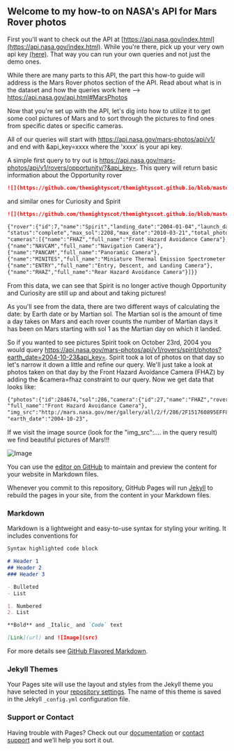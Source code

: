 ## Welcome to my how-to on NASA's API for Mars Rover photos

First you'll want to check out the API at [https://api.nasa.gov/index.html](https://api.nasa.gov/index.html).  While you're there, pick up your very own api key [(here)](https://api.nasa.gov/index.html#apply-for-an-api-key).  That way you can run your own queries and not just the demo ones.

While there are many parts to this API, the part this how-to guide will address is the Mars Rover photos section of the API. Read about what is in the dataset and how the queries work here --> https://api.nasa.gov/api.html#MarsPhotos  

Now that you're set up with the API, let's dig into how to utilize it to get some cool pictures of Mars and to sort through the pictures to find ones from specific dates or specific cameras.

All of our queries will start with https://api.nasa.gov/mars-photos/api/v1/ and end with &api_key=xxxx where the 'xxxx' is your api key.

A simple first query to try out is https://api.nasa.gov/mars-photos/api/v1/rovers/opportunity/?&api_key=.  This query will return basic information about the Opportunity rover 

```markdown
![](https://github.com/themightyscot/themightyscot.github.io/blob/master/Screen%20Shot%202017-03-01%20at%209.11.43%20PM.png)
```

and similar ones for Curiosity and Spirit
```markdown
![](https://github.com/themightyscot/themightyscot.github.io/blob/master/Screen%20Shot%202017-03-01%20at%209.11.43%20PM.png)
```
```markdown
{"rover":{"id":7,"name":"Spirit","landing_date":"2004-01-04","launch_date":"2003-06-10",
"status":"complete","max_sol":2208,"max_date":"2010-03-21","total_photos":124550,
"cameras":[{"name":"FHAZ","full_name":"Front Hazard Avoidance Camera"},
{"name":"NAVCAM","full_name":"Navigation Camera"},
{"name":"PANCAM","full_name":"Panoramic Camera"},
{"name":"MINITES","full_name":"Miniature Thermal Emission Spectrometer (Mini-TES)"},
{"name":"ENTRY","full_name":"Entry, Descent, and Landing Camera"},
{"name":"RHAZ","full_name":"Rear Hazard Avoidance Camera"}]}}
```

From this data, we can see that Spirit is no longer active though Opportunity and Curiosity are still up and about and taking pictures!

As you'll see from the data, there are two different ways of calculating the date: by Earth date or by Martian sol. The Martian sol is the amount of time a day takes on Mars and each rover counts the number of Martian days it has been on Mars starting with sol 1 as the Martian day on which it landed.

So if you wanted to see pictures Spirit took on October 23rd, 2004 you would query https://api.nasa.gov/mars-photos/api/v1/rovers/spirit/photos?earth_date=2004-10-23&api_key=.  Spirit took a lot of photos on that day so let's narrow it down a little and refine our query.  We'll just take a look at photos taken on that day by the Front Hazard Avoidance Camera (FHAZ) by adding the &camera=fhaz constraint to our query.  Now we get data that looks like:  

```markdown
{"photos":{"id":284674,"sol":286,"camera":{"id":27,"name":"FHAZ","rover_id":7,
"full_name":"Front Hazard Avoidance Camera"},
"img_src":"http://mars.nasa.gov/mer/gallery/all/2/f/286/2F151760895EFF8987P1110L0M1-BR.JPG",
"earth_date":"2004-10-23",

```

If we visit the image source (look for the "img_src":.... in the query result) we find beautiful pictures of Mars!!!

![Image](http://mars.nasa.gov/mer/gallery/all/2/f/286/2F151760895EFF8987P1110L0M1-BR.JPG)


You can use the [editor on GitHub](https://github.com/themightyscot/themightyscot.github.io/edit/master/index.md) to maintain and preview the content for your website in Markdown files.

Whenever you commit to this repository, GitHub Pages will run [Jekyll](https://jekyllrb.com/) to rebuild the pages in your site, from the content in your Markdown files.

### Markdown

Markdown is a lightweight and easy-to-use syntax for styling your writing. It includes conventions for

```markdown
Syntax highlighted code block

# Header 1
## Header 2
### Header 3

- Bulleted
- List

1. Numbered
2. List

**Bold** and _Italic_ and `Code` text

[Link](url) and ![Image](src)
```

For more details see [GitHub Flavored Markdown](https://guides.github.com/features/mastering-markdown/).

### Jekyll Themes

Your Pages site will use the layout and styles from the Jekyll theme you have selected in your [repository settings](https://github.com/themightyscot/themightyscot.github.io/settings). The name of this theme is saved in the Jekyll `_config.yml` configuration file.

### Support or Contact

Having trouble with Pages? Check out our [documentation](https://help.github.com/categories/github-pages-basics/) or [contact support](https://github.com/contact) and we’ll help you sort it out.
